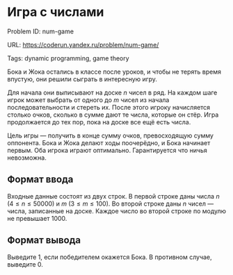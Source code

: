 # Игра с числами

Problem ID: num-game

URL: https://coderun.yandex.ru/problem/num-game/

Tags: dynamic programming, game theory

Бока и Жока остались в классе после уроков, и чтобы не терять время впустую, они решили сыграть в интересную игру.

Для начала они выписывают на доске $n$ чисел в ряд. На каждом шаге игрок может выбрать от одного до $m$ чисел из начала последовательности и стереть их. После этого игроку начисляется столько очков, сколько в сумме дают те числа, которые он стёр. Игра продолжается до тех пор, пока на доске все ещё есть числа.

Цель игры — получить в конце сумму очков, превосходящую сумму оппонента. Бока и Жока делают ходы поочерёдно, и Бока начинает первым. Оба игрока играют оптимально. Гарантируется что ничья невозможна.


## Формат ввода

Входные данные состоят из двух строк. В первой строке даны числа $n$ $\left(4 \leq n \leq 50000\right)$ и $m$ $\left(3 \leq m \leq 100\right)$. Во второй строке даны $n$ чисел — числа, записанные на доске. Каждое число во второй строке по модулю не превышает 1000.


## Формат вывода

Выведите 1, если победителем окажется Бока. В противном случае, выведите 0.

